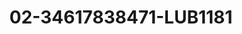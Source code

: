 ---
title: 02-34617838471-LUB1181
image: 02-34617838471-LUB1181.jpg
brand: lubiam
layout: vestito
---